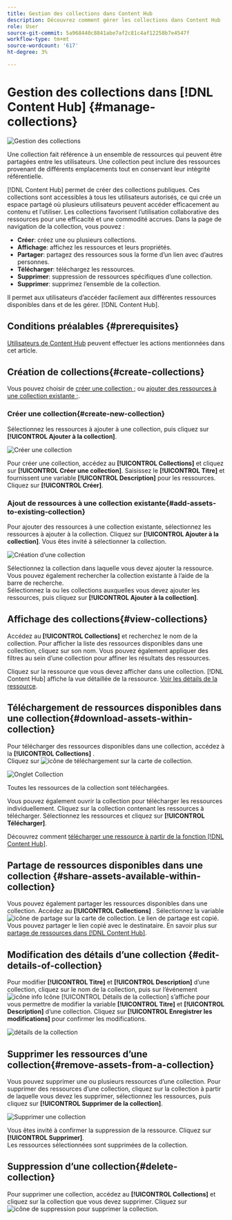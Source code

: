 ```yaml
---
title: Gestion des collections dans Content Hub
description: Découvrez comment gérer les collections dans Content Hub
role: User
source-git-commit: 5a968440c8841abe7af2c81c4af12258b7e4547f
workflow-type: tm+mt
source-wordcount: '617'
ht-degree: 3%

---
```


# Gestion des collections dans [!DNL Content Hub] {#manage-collections}

<!-- ![Manage collections](assets/manage-collections.jpg) -->
![Gestion des collections](assets/manage-collection.png)

Une collection fait référence à un ensemble de ressources qui peuvent être partagées entre les utilisateurs. Une collection peut inclure des ressources provenant de différents emplacements tout en conservant leur intégrité référentielle.

[!DNL Content Hub] permet de créer des collections publiques. Ces collections sont accessibles à tous les utilisateurs autorisés, ce qui crée un espace partagé où plusieurs utilisateurs peuvent accéder efficacement au contenu et l’utiliser. Les collections favorisent l’utilisation collaborative des ressources pour une efficacité et une commodité accrues. Dans la page de navigation de la collection, vous pouvez :

* **Créer**: créez une ou plusieurs collections.
* **Affichage**: affichez les ressources et leurs propriétés.
* **Partager**: partagez des ressources sous la forme d’un lien avec d’autres personnes.
* **Télécharger**: téléchargez les ressources.
* **Supprimer**: suppression de ressources spécifiques d’une collection.
* **Supprimer**: supprimez l’ensemble de la collection.

Il permet aux utilisateurs d’accéder facilement aux différentes ressources disponibles dans et de les gérer. [!DNL Content Hub].

## Conditions préalables {#prerequisites}

[Utilisateurs de Content Hub](deploy-content-hub.md#onboard-content-hub-users) peuvent effectuer les actions mentionnées dans cet article.

## Création de collections{#create-collections}

Vous pouvez choisir de [créer une collection ;](#create-new-collection) ou [ajouter des ressources à une collection existante ;](#add-assets-to-existing-collection).

### Créer une collection{#create-new-collection}

Sélectionnez les ressources à ajouter à une collection, puis cliquez sur **[!UICONTROL Ajouter à la collection]**.

![Créer une collection](assets/add-assets-collection.jpg)

Pour créer une collection, accédez au **[!UICONTROL Collections]** et cliquez sur **[!UICONTROL Créer une collection]**. Saisissez le **[!UICONTROL Titre]** et fournissent une variable **[!UICONTROL Description]** pour les ressources. Cliquez sur **[!UICONTROL Créer]**.

### Ajout de ressources à une collection existante{#add-assets-to-existing-collection}

Pour ajouter des ressources à une collection existante, sélectionnez les ressources à ajouter à la collection. Cliquez sur **[!UICONTROL Ajouter à la collection]**. Vous êtes invité à sélectionner la collection.

![Création d’une collection](assets/create-add-collection.jpg)

Sélectionnez la collection dans laquelle vous devez ajouter la ressource. Vous pouvez également rechercher la collection existante à l’aide de la barre de recherche. <br>Sélectionnez la ou les collections auxquelles vous devez ajouter les ressources, puis cliquez sur **[!UICONTROL Ajouter à la collection]**.

## Affichage des collections{#view-collections}

Accédez au **[!UICONTROL Collections]** et recherchez le nom de la collection. Pour afficher la liste des ressources disponibles dans une collection, cliquez sur son nom. Vous pouvez également appliquer des filtres au sein d’une collection pour affiner les résultats des ressources.

Cliquez sur la ressource que vous devez afficher dans une collection. [!DNL Content Hub] affiche la vue détaillée de la ressource. [Voir les détails de la ressource](asset-properties-content-hub.md).

<!--
![Asset details](assets/view-collection.jpg)

* **A**: Details and metadata of the asset 
* **B**: Zoom In or Zoom Out the asset 
* **C**: Reset Zoom view 
* **D**: View the previous or next asset 
* **E**: Download the asset 
* **F**: Open the asset in Adobe Express 
* **G**: Hide the metadata of the asset 
* **H**: Share the asset as a link 
-->

## Téléchargement de ressources disponibles dans une collection{#download-assets-within-collection}

Pour télécharger des ressources disponibles dans une collection, accédez à la **[!UICONTROL Collections]** .\
Cliquez sur ![icône de téléchargement](assets/download-icon.svg) sur la carte de collection.

![Onglet Collection](assets/download-collection.jpg)

Toutes les ressources de la collection sont téléchargées.

Vous pouvez également ouvrir la collection pour télécharger les ressources individuellement. Cliquez sur la collection contenant les ressources à télécharger. Sélectionnez les ressources et cliquez sur **[!UICONTROL Télécharger]**.

Découvrez comment [télécharger une ressource à partir de la fonction [!DNL Content Hub]](download-assets-content-hub.md).

## Partage de ressources disponibles dans une collection {#share-assets-available-within-collection}

Vous pouvez également partager les ressources disponibles dans une collection. Accédez au **[!UICONTROL Collections]** . Sélectionnez la variable ![icône de partage](assets/share.svg) sur la carte de collection. Le lien de partage est copié. Vous pouvez partager le lien copié avec le destinataire. En savoir plus sur [partage de ressources dans [!DNL Content Hub]](share-assets-content-hub.md).

## Modification des détails d’une collection {#edit-details-of-collection}

Pour modifier **[!UICONTROL Titre]** et **[!UICONTROL Description]** d’une collection, cliquez sur le nom de la collection, puis sur l’événement ![icône info](assets/info-icon.svg) Icône [!UICONTROL Détails de la collection] s’affiche pour vous permettre de modifier la variable **[!UICONTROL Titre]** et **[!UICONTROL Description]** d’une collection. Cliquez sur **[!UICONTROL Enregistrer les modifications]** pour confirmer les modifications.

![détails de la collection](assets/collection-details.png)

## Supprimer les ressources d’une collection{#remove-assets-from-a-collection}

Vous pouvez supprimer une ou plusieurs ressources d’une collection. Pour supprimer des ressources d’une collection, cliquez sur la collection à partir de laquelle vous devez les supprimer, sélectionnez les ressources, puis cliquez sur **[!UICONTROL Supprimer de la collection]**.

![Supprimer une collection](assets/remove-collection-new.jpg)

Vous êtes invité à confirmer la suppression de la ressource. Cliquez sur **[!UICONTROL Supprimer]**.\
Les ressources sélectionnées sont supprimées de la collection.

## Suppression d’une collection{#delete-collection}

Pour supprimer une collection, accédez au **[!UICONTROL Collections]** et cliquez sur la collection que vous devez supprimer. Cliquez sur ![icône de suppression](assets/remove-icon.svg) pour supprimer la collection.
